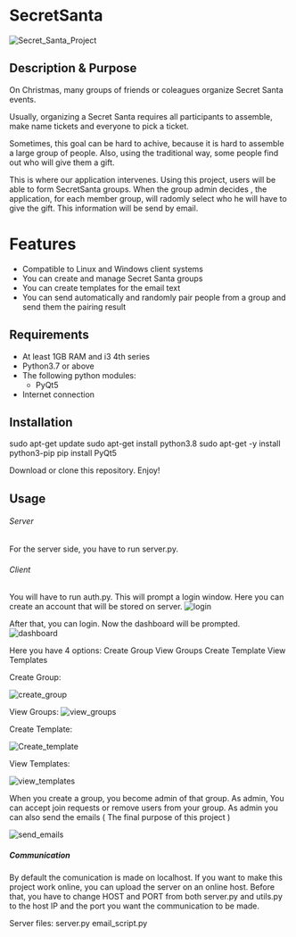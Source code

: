 # SecretSanta

![Secret_Santa_Project](https://user-images.githubusercontent.com/47899873/80345500-dd145280-8871-11ea-99ac-b83794ea6d8a.jpg)

## Description & Purpose

On Christmas, many groups of friends or coleagues organize Secret Santa events.

Usually, organizing a Secret Santa requires all participants to assemble, make name tickets and everyone to pick a ticket.

Sometimes, this goal can be hard to achive, because it is hard to assemble a large group of people.
Also, using the traditional way, some people find out who will give them a gift.

This is where our application intervenes.
Using this project, users will be able to form SecretSanta groups. 
When the group admin decides , the application, for each member group, will radomly select who he will have to give the gift.
This information will be send by email.


# Features

- Compatible to Linux and Windows client systems
- You can create and manage Secret Santa groups
- You can create templates for the email text
- You can send automatically and randomly pair people from a group and send them the pairing result

## Requirements

- At least 1GB RAM and i3 4th series
- Python3.7 or above
- The following python modules:
	- PyQt5
- Internet connection

## Installation

sudo apt-get update
sudo apt-get install python3.8
sudo apt-get -y install python3-pip
pip install PyQt5

Download or clone this repository.
Enjoy!
	
## Usage

###### Server
For the server side, you have to run server.py.

###### Client
You will have to run auth.py.
This will prompt a login window.
Here you can create an account that will be stored on server.
![login](https://user-images.githubusercontent.com/47899873/80350739-da1d6000-8879-11ea-9582-bc60324b41db.png)


After that, you can login. Now the dashboard will be prompted.
![dashboard](https://user-images.githubusercontent.com/47899873/80350899-15b82a00-887a-11ea-842c-9774fb095f9b.png)

Here you have 4 options:
	Create Group
	View Groups
	Create Template
	View Templates

Create Group: 

![create_group](https://user-images.githubusercontent.com/47899873/80351035-53b54e00-887a-11ea-99bb-51ba4276ee47.png)

View Groups:
![view_groups](https://user-images.githubusercontent.com/47899873/80351070-5fa11000-887a-11ea-98d3-d0b70edde5d1.png)

Create Template:

![Create_template](https://user-images.githubusercontent.com/47899873/80351177-8e1eeb00-887a-11ea-8c1a-a725cd27f6ce.png)

View Templates:

![view_templates](https://user-images.githubusercontent.com/47899873/80351234-a5f66f00-887a-11ea-8e67-b56fc9b9723a.png)

When you create a group, you become admin of that group.
As admin, You can accept join requests or remove users from your group.
As admin you can also send the emails ( The final purpose of this project )

![send_emails](https://user-images.githubusercontent.com/47899873/80351418-f40b7280-887a-11ea-81cd-769d7cfc5b1e.png)


##### Communication

By default the comunication is made on localhost.
If you want to make this project work online, you can upload the server on an online host.
Before that, you have to change HOST and PORT from both server.py and utils.py to the host IP and the port you want the communication to be made.

Server files:
	server.py
	email_script.py
